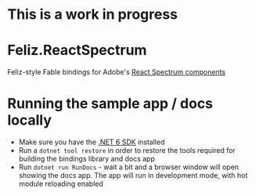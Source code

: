 # **This is a work in progress**

# Feliz.ReactSpectrum
Feliz-style Fable bindings for Adobe's [React Spectrum components](https://react-spectrum.adobe.com/react-spectrum/getting-started.html)

# Running the sample app / docs locally
- Make sure you have the [.NET 6 SDK](https://dotnet.microsoft.com/en-us/download/dotnet/6.0) installed
- Run a `dotnet tool restore` in order to restore the tools required for building the bindings library and docs app
- Run `dotnet run RunDocs` - wait a bit and a browser window will open showing the docs app. The app will run in development mode, with hot module reloading enabled